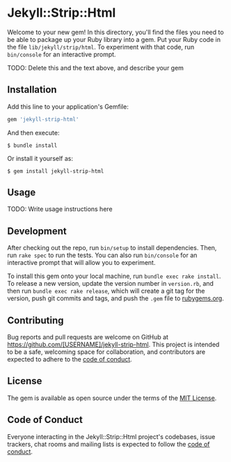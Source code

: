 # Jekyll::Strip::Html

Welcome to your new gem! In this directory, you'll find the files you need to be able to package up your Ruby library into a gem. Put your Ruby code in the file `lib/jekyll/strip/html`. To experiment with that code, run `bin/console` for an interactive prompt.

TODO: Delete this and the text above, and describe your gem

## Installation

Add this line to your application's Gemfile:

```ruby
gem 'jekyll-strip-html'
```

And then execute:

    $ bundle install

Or install it yourself as:

    $ gem install jekyll-strip-html

## Usage

TODO: Write usage instructions here

## Development

After checking out the repo, run `bin/setup` to install dependencies. Then, run `rake spec` to run the tests. You can also run `bin/console` for an interactive prompt that will allow you to experiment.

To install this gem onto your local machine, run `bundle exec rake install`. To release a new version, update the version number in `version.rb`, and then run `bundle exec rake release`, which will create a git tag for the version, push git commits and tags, and push the `.gem` file to [rubygems.org](https://rubygems.org).

## Contributing

Bug reports and pull requests are welcome on GitHub at https://github.com/[USERNAME]/jekyll-strip-html. This project is intended to be a safe, welcoming space for collaboration, and contributors are expected to adhere to the [code of conduct](https://github.com/[USERNAME]/jekyll-strip-html/blob/master/CODE_OF_CONDUCT.md).


## License

The gem is available as open source under the terms of the [MIT License](https://opensource.org/licenses/MIT).

## Code of Conduct

Everyone interacting in the Jekyll::Strip::Html project's codebases, issue trackers, chat rooms and mailing lists is expected to follow the [code of conduct](https://github.com/[USERNAME]/jekyll-strip-html/blob/master/CODE_OF_CONDUCT.md).
